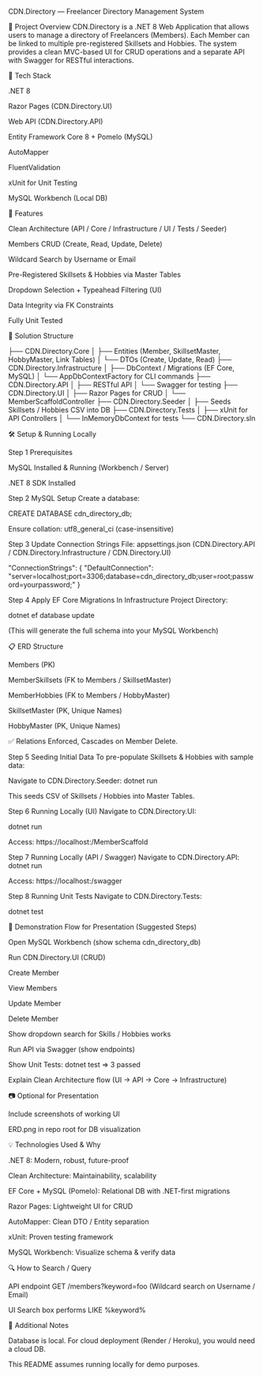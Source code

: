 ﻿CDN.Directory — Freelancer Directory Management System

📌 Project Overview
CDN.Directory is a .NET 8 Web Application that allows users to manage a directory of Freelancers (Members).
Each Member can be linked to multiple pre-registered Skillsets and Hobbies.
The system provides a clean MVC-based UI for CRUD operations and a separate API with Swagger for RESTful interactions.


🔧 Tech Stack

.NET 8

Razor Pages (CDN.Directory.UI)

Web API (CDN.Directory.API)

Entity Framework Core 8 + Pomelo (MySQL)

AutoMapper

FluentValidation

xUnit for Unit Testing

MySQL Workbench (Local DB)


🎯 Features

Clean Architecture (API / Core / Infrastructure / UI / Tests / Seeder)

Members CRUD (Create, Read, Update, Delete)

Wildcard Search by Username or Email

Pre-Registered Skillsets & Hobbies via Master Tables

Dropdown Selection + Typeahead Filtering (UI)

Data Integrity via FK Constraints

Fully Unit Tested


📂 Solution Structure

├── CDN.Directory.Core
│ ├── Entities (Member, SkillsetMaster, HobbyMaster, Link Tables)
│ └── DTOs (Create, Update, Read)
├── CDN.Directory.Infrastructure
│ ├── DbContext / Migrations (EF Core, MySQL)
│ └── AppDbContextFactory for CLI commands
├── CDN.Directory.API
│ ├── RESTful API
│ └── Swagger for testing
├── CDN.Directory.UI
│ ├── Razor Pages for CRUD
│ └── MemberScaffoldController
├── CDN.Directory.Seeder
│ ├── Seeds Skillsets / Hobbies CSV into DB
├── CDN.Directory.Tests
│ ├── xUnit for API Controllers
│ └── InMemoryDbContext for tests
└── CDN.Directory.sln


🛠️ Setup & Running Locally

Step 1 Prerequisites

MySQL Installed & Running (Workbench / Server)

.NET 8 SDK Installed

Step 2 MySQL Setup
Create a database:

CREATE DATABASE cdn_directory_db;

Ensure collation: utf8_general_ci (case-insensitive)

Step 3 Update Connection Strings
File: appsettings.json (CDN.Directory.API / CDN.Directory.Infrastructure / CDN.Directory.UI)

"ConnectionStrings": {
"DefaultConnection": "server=localhost;port=3306;database=cdn_directory_db;user=root;password=yourpassword;"
}

Step 4 Apply EF Core Migrations
In Infrastructure Project Directory:

dotnet ef database update

(This will generate the full schema into your MySQL Workbench)


📋 ERD Structure

Members (PK)

MemberSkillsets (FK to Members / SkillsetMaster)

MemberHobbies (FK to Members / HobbyMaster)

SkillsetMaster (PK, Unique Names)

HobbyMaster (PK, Unique Names)

✅ Relations Enforced, Cascades on Member Delete.

Step 5 Seeding Initial Data
To pre-populate Skillsets & Hobbies with sample data:

Navigate to CDN.Directory.Seeder:
dotnet run

This seeds CSV of Skillsets / Hobbies into Master Tables.

Step 6 Running Locally (UI)
Navigate to CDN.Directory.UI:

dotnet run

Access: https://localhost:<port>/MemberScaffold

Step 7 Running Locally (API / Swagger)
Navigate to CDN.Directory.API:
dotnet run

Access: https://localhost:<port>/swagger

Step 8 Running Unit Tests
Navigate to CDN.Directory.Tests:

dotnet test


📝 Demonstration Flow for Presentation (Suggested Steps)

Open MySQL Workbench (show schema cdn_directory_db)

Run CDN.Directory.UI (CRUD)

Create Member

View Members

Update Member

Delete Member

Show dropdown search for Skills / Hobbies works

Run API via Swagger (show endpoints)

Show Unit Tests: dotnet test => 3 passed

Explain Clean Architecture flow (UI -> API -> Core -> Infrastructure)


📷 Optional for Presentation

Include screenshots of working UI

ERD.png in repo root for DB visualization


💡 Technologies Used & Why

.NET 8: Modern, robust, future-proof

Clean Architecture: Maintainability, scalability

EF Core + MySQL (Pomelo): Relational DB with .NET-first migrations

Razor Pages: Lightweight UI for CRUD

AutoMapper: Clean DTO / Entity separation

xUnit: Proven testing framework

MySQL Workbench: Visualize schema & verify data


🔍 How to Search / Query

API endpoint GET /members?keyword=foo (Wildcard search on Username / Email)

UI Search box performs LIKE %keyword%


📄 Additional Notes

Database is local. For cloud deployment (Render / Heroku), you would need a cloud DB.

This README assumes running locally for demo purposes.